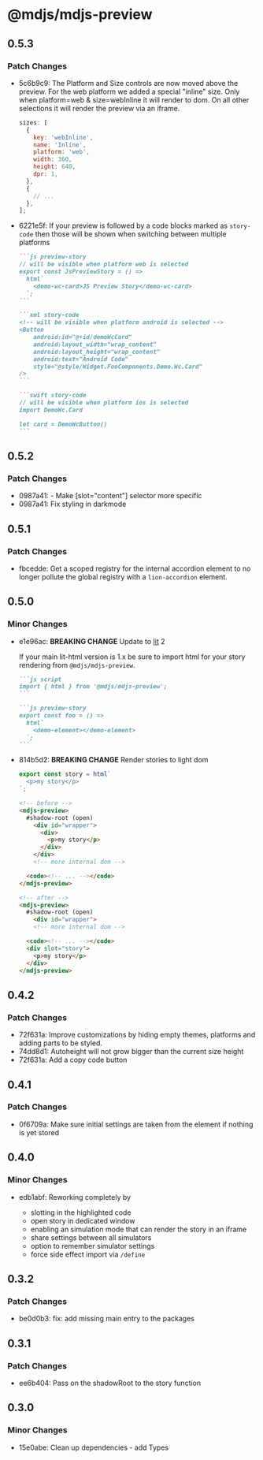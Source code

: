 # @mdjs/mdjs-preview

## 0.5.3

### Patch Changes

- 5c6b9c9: The Platform and Size controls are now moved above the preview.
  For the web platform we added a special "inline" size.
  Only when platform=web & size=webInline it will render to dom.
  On all other selections it will render the preview via an iframe.

  ```js
  sizes: [
    {
      key: 'webInline',
      name: 'Inline',
      platform: 'web',
      width: 360,
      height: 640,
      dpr: 1,
    },
    {
      // ...
    },
  ];
  ```

- 6221e5f: If your preview is followed by a code blocks marked as `story-code` then those will be shown when switching between multiple platforms

  ````md
  ```js preview-story
  // will be visible when platform web is selected
  export const JsPreviewStory = () =>
    html`
      <demo-wc-card>JS Preview Story</demo-wc-card>
    `;
  ```

  ```xml story-code
  <!-- will be visible when platform android is selected -->
  <Button
      android:id="@+id/demoWcCard"
      android:layout_width="wrap_content"
      android:layout_height="wrap_content"
      android:text="Android Code"
      style="@style/Widget.FooComponents.Demo.Wc.Card"
  />
  ```

  ```swift story-code
  // will be visible when platform ios is selected
  import DemoWc.Card

  let card = DemoWcButton()
  ```
  ````

## 0.5.2

### Patch Changes

- 0987a41: - Make [slot="content"] selector more specific
- 0987a41: Fix styling in darkmode

## 0.5.1

### Patch Changes

- fbcedde: Get a scoped registry for the internal accordion element to no longer pollute the global registry with a `lion-accordion` element.

## 0.5.0

### Minor Changes

- e1e96ac: **BREAKING CHANGE** Update to [lit](https://lit.dev/) 2

  If your main lit-html version is 1.x be sure to import html for your story rendering from `@mdjs/mdjs-preview`.

  ````md
  ```js script
  import { html } from '@mdjs/mdjs-preview';
  ```

  ```js preview-story
  export const foo = () =>
    html`
      <demo-element></demo-element>
    `;
  ```
  ````

- 814b5d2: **BREAKING CHANGE** Render stories to light dom

  ```js
  export const story = html`
    <p>my story</p>
  `;
  ```

  ```html
  <!-- before -->
  <mdjs-preview>
    #shadow-root (open)
      <div id="wrapper">
        <div>
          <p>my story</p>
        </div>
      </div>
      <!-- more internal dom -->

    <code><!-- ... --></code>
  </mdjs-preview>

  <!-- after -->
  <mdjs-preview>
    #shadow-root (open)
      <div id="wrapper">
      <!-- more internal dom -->

    <code><!-- ... --></code>
    <div slot="story">
      <p>my story</p>
    </div>
  </mdjs-preview>
  ```

## 0.4.2

### Patch Changes

- 72f631a: Improve customizations by hiding empty themes, platforms and adding parts to be styled.
- 74dd8d1: Autoheight will not grow bigger than the current size height
- 72f631a: Add a copy code button

## 0.4.1

### Patch Changes

- 0f6709a: Make sure initial settings are taken from the element if nothing is yet stored

## 0.4.0

### Minor Changes

- edb1abf: Reworking completely by

  - slotting in the highlighted code
  - open story in dedicated window
  - enabling an simulation mode that can render the story in an iframe
  - share settings between all simulators
  - option to remember simulator settings
  - force side effect import via `/define`

## 0.3.2

### Patch Changes

- be0d0b3: fix: add missing main entry to the packages

## 0.3.1

### Patch Changes

- ee6b404: Pass on the shadowRoot to the story function

## 0.3.0

### Minor Changes

- 15e0abe: Clean up dependencies - add Types
